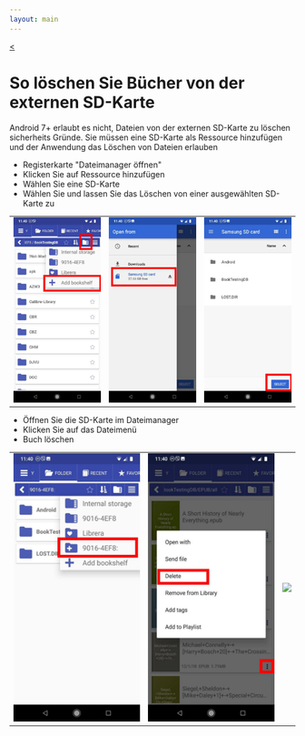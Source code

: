 ```yaml
---
layout: main
---
```

[<](/wiki/faq)

# So löschen Sie Bücher von der externen SD-Karte

Android 7+ erlaubt es nicht, Dateien von der externen SD-Karte zu löschen
sicherheits Gründe.
Sie müssen eine SD-Karte als Ressource hinzufügen und der Anwendung das Löschen von Dateien erlauben

* Registerkarte &quot;Dateimanager öffnen&quot;
* Klicken Sie auf Ressource hinzufügen
* Wählen Sie eine SD-Karte
* Wählen Sie und lassen Sie das Löschen von einer ausgewählten SD-Karte zu

||||
|-|-|-|
|![](1.jpg)|![](2.jpg)|![](3.jpg)|

* Öffnen Sie die SD-Karte im Dateimanager
* Klicken Sie auf das Dateimenü
* Buch löschen

||||
|-|-|-|
|![](4.jpg)|![](5.jpg)|![](6.jpg)|
